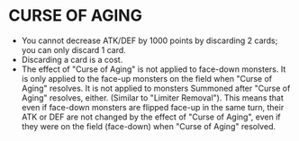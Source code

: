 # CURSE OF AGING

*   You cannot decrease ATK/DEF by 1000 points by discarding 2 cards; you can only discard 1 card.
*   Discarding a card is a cost.
*   The effect of "Curse of Aging" is not applied to face-down monsters. It is only applied to the face-up monsters on the field when "Curse of Aging" resolves. It is not applied to monsters Summoned after "Curse of Aging" resolves, either. (Similar to "Limiter Removal"). This means that even if face-down monsters are flipped face-up in the same turn, their ATK or DEF are not changed by the effect of "Curse of Aging", even if they were on the field (face-down) when "Curse of Aging" resolved.

